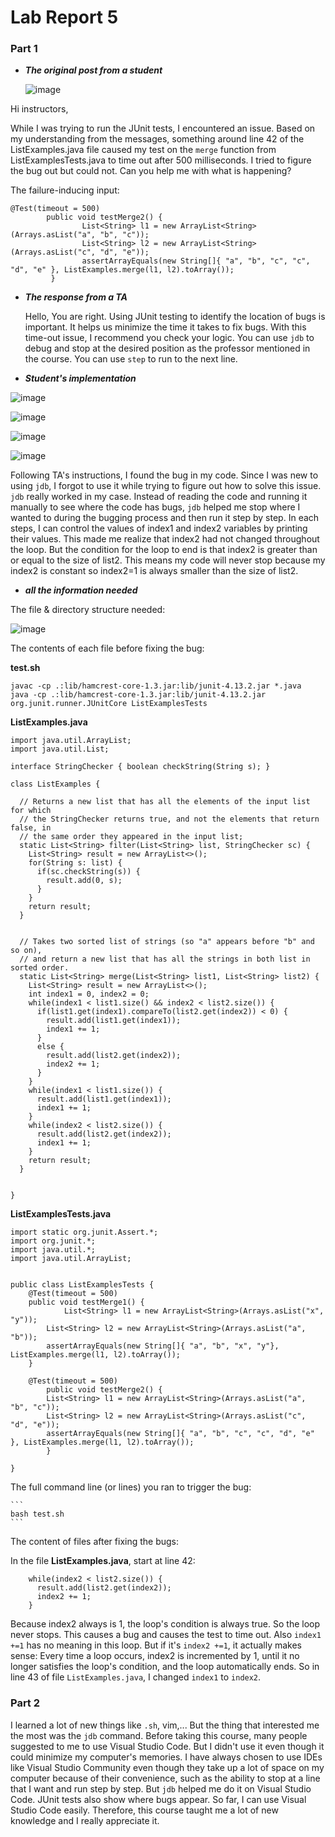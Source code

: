 # Lab Report 5

### Part 1

- ***The original post from a student***

  ![image](https://github.com/maynhile13105/Lab_Reports/assets/146885739/9a866b26-a21b-4577-8463-79c67bf5ab61)

Hi instructors, 

While I was trying to run the JUnit tests, I encountered an issue. Based on my understanding from the messages, something around line 42 of the ListExamples.java file caused my test on the `merge` function from ListExamplesTests.java to time out after 500 milliseconds. I tried to figure the bug out but could not. Can you help me with what is happening?

The failure-inducing input:

```
@Test(timeout = 500)
        public void testMerge2() {
		        List<String> l1 = new ArrayList<String>(Arrays.asList("a", "b", "c"));
		        List<String> l2 = new ArrayList<String>(Arrays.asList("c", "d", "e"));
		        assertArrayEquals(new String[]{ "a", "b", "c", "c", "d", "e" }, ListExamples.merge(l1, l2).toArray());
         }
```

- ***The response from a TA***

  Hello,
  You are right. Using JUnit testing to identify the location of bugs is important. It helps us minimize the time it takes to fix bugs. With this time-out issue, I recommend you check your logic. You can use `jdb` to debug and stop at the desired position as the professor mentioned in the course. You can use `step` to run to the next line.


- ***Student's implementation***

 ![image](https://github.com/maynhile13105/Lab_Reports/assets/146885739/c7bb6fb0-e862-497e-80f7-d5472a9d6ace)

![image](https://github.com/maynhile13105/Lab_Reports/assets/146885739/88b7aca6-eed4-4117-9916-b8e73c1235d3)

![image](https://github.com/maynhile13105/Lab_Reports/assets/146885739/16139fd4-185a-4508-b82d-c740dc79fbd6)

![image](https://github.com/maynhile13105/Lab_Reports/assets/146885739/178a86b8-f13e-4e96-ba6a-0615fbf937ee)

Following TA's instructions, I found the bug in my code. Since I was new to using `jdb`, I forgot to use it while trying to figure out how to solve this issue. `jdb` really worked in my case. Instead of reading the code and running it manually to see where the code has bugs, `jdb` helped me stop where I wanted to during the bugging process and then run it step by step. In each steps, I can control the values of index1 and index2 variables by printing their values. This made me realize that index2 had not changed throughout the loop. But the condition for the loop to end is that index2 is greater than or equal to the size of list2. This means my code will never stop because my index2 is constant so index2=1 is always smaller than the size of list2.

- ***all the information needed***

The file & directory structure needed:

![image](https://github.com/maynhile13105/Lab_Reports/assets/146885739/44486573-d819-42c1-937b-00f43713438f)


The contents of each file before fixing the bug:

**test.sh**

```
javac -cp .:lib/hamcrest-core-1.3.jar:lib/junit-4.13.2.jar *.java
java -cp .:lib/hamcrest-core-1.3.jar:lib/junit-4.13.2.jar org.junit.runner.JUnitCore ListExamplesTests
```

**ListExamples.java**

```
import java.util.ArrayList;
import java.util.List;

interface StringChecker { boolean checkString(String s); }

class ListExamples {

  // Returns a new list that has all the elements of the input list for which
  // the StringChecker returns true, and not the elements that return false, in
  // the same order they appeared in the input list;
  static List<String> filter(List<String> list, StringChecker sc) {
    List<String> result = new ArrayList<>();
    for(String s: list) {
      if(sc.checkString(s)) {
        result.add(0, s);
      }
    }
    return result;
  }


  // Takes two sorted list of strings (so "a" appears before "b" and so on),
  // and return a new list that has all the strings in both list in sorted order.
  static List<String> merge(List<String> list1, List<String> list2) {
    List<String> result = new ArrayList<>();
    int index1 = 0, index2 = 0;
    while(index1 < list1.size() && index2 < list2.size()) {
      if(list1.get(index1).compareTo(list2.get(index2)) < 0) {
        result.add(list1.get(index1));
        index1 += 1;
      }
      else {
        result.add(list2.get(index2));
        index2 += 1;
      }
    }
    while(index1 < list1.size()) {
      result.add(list1.get(index1));
      index1 += 1;
    }
    while(index2 < list2.size()) {
      result.add(list2.get(index2));
      index1 += 1;
    }
    return result;
  }


}
```

**ListExamplesTests.java**

```
import static org.junit.Assert.*;
import org.junit.*;
import java.util.*;
import java.util.ArrayList;


public class ListExamplesTests {
	@Test(timeout = 500)
	public void testMerge1() {
    		List<String> l1 = new ArrayList<String>(Arrays.asList("x", "y"));
		List<String> l2 = new ArrayList<String>(Arrays.asList("a", "b"));
		assertArrayEquals(new String[]{ "a", "b", "x", "y"}, ListExamples.merge(l1, l2).toArray());
	}
	
	@Test(timeout = 500)
        public void testMerge2() {
		List<String> l1 = new ArrayList<String>(Arrays.asList("a", "b", "c"));
		List<String> l2 = new ArrayList<String>(Arrays.asList("c", "d", "e"));
		assertArrayEquals(new String[]{ "a", "b", "c", "c", "d", "e" }, ListExamples.merge(l1, l2).toArray());
        }

}
```

The full command line (or lines) you ran to trigger the bug:

	```
	bash test.sh
	```

The content of files after fixing the bugs:

In the file **ListExamples.java**, start at line 42:

```
    while(index2 < list2.size()) {
      result.add(list2.get(index2));
      index2 += 1;
    }

```

Because index2 always is 1, the loop's condition is always true. So the loop never stops. This causes a bug and causes the test to time out. Also `index1 +=1` has no meaning in this loop. But if it's `index2 +=1`, it actually makes sense: Every time a loop occurs, index2 is incremented by 1, until it no longer satisfies the loop's condition, and the loop automatically ends. So in line 43 of file `ListExamples.java`, I changed `index1` to `index2`.

### Part 2

I learned a lot of new things like `.sh`, vim,... But the thing that interested me the most was the `jdb` command. Before taking this course, many people suggested to me to use Visual Studio Code. But I didn't use it even though it could minimize my computer's memories. I have always chosen to use IDEs like Visual Studio Community even though they take up a lot of space on my computer because of their convenience, such as the ability to stop at a line that I want and run step by step. But `jdb` helped me do it on Visual Studio Code. JUnit tests also show where bugs appear. So far,  I can use Visual Studio Code easily. Therefore, this course taught me a lot of new knowledge and I really appreciate it.
